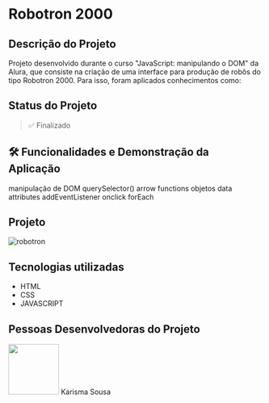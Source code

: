 <h1 text-align=center>Robotron 2000</h1>

## Descrição do Projeto
Projeto desenvolvido durante o curso "JavaScript: manipulando o DOM" da Alura, que consiste na criação de uma interface para produção de robôs do tipo Robotron 2000. Para isso, foram aplicados conhecimentos como:

## Status do Projeto
> ✅ Finalizado

## 🛠️ Funcionalidades e Demonstração da Aplicação
manipulação de DOM
querySelector()
arrow functions
objetos
data attributes
addEventListener
onclick
forEach
 
## Projeto
![robotron](https://github.com/karismasousa/robotron_2000/assets/106543715/8ac22001-aa1b-4e37-b167-9d2f193ef23e)

## Tecnologias utilizadas
- HTML
- CSS
- JAVASCRIPT

## Pessoas Desenvolvedoras do Projeto
<img style="width:100px" border-radius=10px src="https://user-images.githubusercontent.com/106543715/236315303-48334824-b6ab-44ff-ae24-65ed558ae6c2.PNG">
Karisma Sousa
